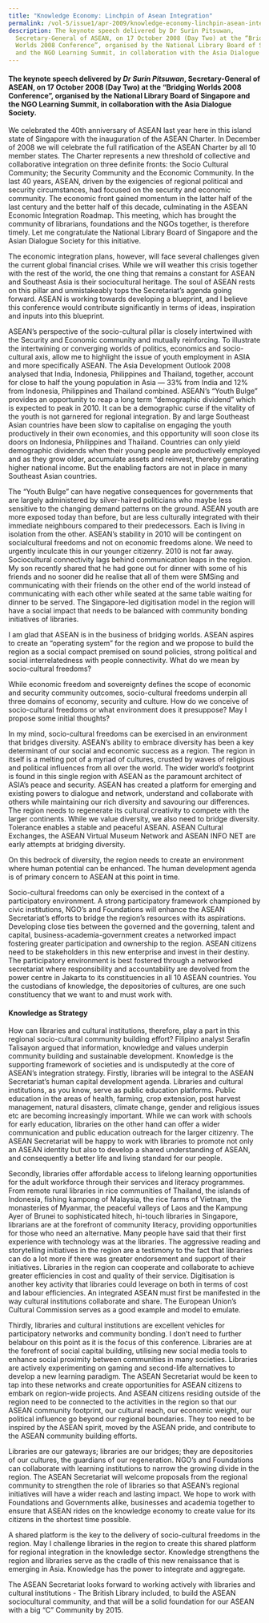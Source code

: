 ```yaml
---
title: "Knowledge Economy: Linchpin of Asean Integration"
permalink: /vol-5/issue1/apr-2009/knowledge-economy-linchpin-asean-integration/
description: The keynote speech delivered by Dr Surin Pitsuwan,
  Secretary-General of ASEAN, on 17 October 2008 (Day Two) at the “Bridging
  Worlds 2008 Conference”, organised by the National Library Board of Singapore
  and the NGO Learning Summit, in collaboration with the Asia Dialogue Society.
---
```

#### The keynote speech delivered by _Dr Surin Pitsuwan_, Secretary-General of ASEAN, on 17 October 2008 (Day Two) at the “Bridging Worlds 2008 Conference”, organised by the National Library Board of Singapore and the NGO Learning Summit, in collaboration with the Asia Dialogue Society.

We celebrated the 40th anniversary of ASEAN last year here in this island state of Singapore with the inauguration of the ASEAN Charter. In December of 2008 we will celebrate the full ratification of the ASEAN Charter by all 10 member states. The Charter represents a new threshold of collective and collaborative integration on three definite fronts: the Socio Cultural Community; the Security Community and the Economic Community. In the last 40 years, ASEAN, driven by the exigencies of regional political and security circumstances, had focused on the security and economic community. The economic front gained momentum in the latter half of the last century and the better half of this decade, culminating in the ASEAN Economic Integration Roadmap. This meeting, which has brought the community of librarians, foundations and the NGOs together, is therefore timely. Let me congratulate the National Library Board of Singapore and the Asian Dialogue Society for this initiative.

The economic integration plans, however, will face several challenges given the current global financial crises. While we will weather this crisis together with the rest of the world, the one thing that remains a constant for ASEAN and Southeast Asia is their sociocultural heritage. The soul of ASEAN rests on this pillar and unmistakeably tops the Secretariat’s agenda going forward. ASEAN is working towards developing a blueprint, and I believe this conference would contribute significantly in terms of ideas, inspiration and inputs into this blueprint.

ASEAN’s perspective of the socio-cultural pillar is closely intertwined with the Security and Economic community and mutually reinforcing. To illustrate the intertwining or converging worlds of politics, economics and socio-cultural axis, allow me to highlight the issue of youth employment in ASIA and more specifically ASEAN. The Asia Development Outlook 2008 analysed that India, Indonesia, Philippines and Thailand, together, account for close to half the young population in Asia — 33% from India and 12% from Indonesia, Philippines and Thailand combined. ASEAN’s “Youth Bulge” provides an opportunity to reap a long term “demographic dividend” which is expected to peak in 2010. It can be a demographic curse if the vitality of the youth is not garnered for regional integration. By and large Southeast Asian countries have been slow to capitalise on engaging the youth productively in their own economies, and this opportunity will soon close its doors on Indonesia, Philippines and Thailand. Countries can only yield demographic dividends when their young people are productively employed and as they grow older, accumulate assets and reinvest, thereby generating higher national income. But the enabling factors are not in place in many Southeast Asian countries.

The “Youth Bulge” can have negative consequences for governments that are largely administered by silver-haired politicians who maybe less sensitive to the changing demand patterns on the ground. ASEAN youth are more exposed today than before, but are less culturally integrated with their immediate neighbours compared to their predecessors. Each is living in isolation from the other. ASEAN’s stability in 2010 will be contingent on socialcultural freedoms and not on economic freedoms alone. We need to urgently inculcate this in our younger citizenry. 2010 is not far away. Sociocultural connectivity lags behind communication leaps in the region. My son recently shared that he had gone out for dinner with some of his friends and no sooner did he realise that all of them were SMSing and communicating with their friends on the other end of the world instead of communicating with each other while seated at the same table waiting for dinner to be served. The Singapore-led digitisation model in the region will have a social impact that needs to be balanced with community bonding initiatives of libraries.

I am glad that ASEAN is in the business of bridging worlds. ASEAN aspires to create an “operating system” for the region and we propose to build the region as a social compact premised on sound policies, strong political and social interrelatedness with people connectivity. What do we mean by socio-cultural freedoms?

While economic freedom and sovereignty defines the scope of economic and security community outcomes, socio-cultural freedoms underpin all three domains of economy, security and culture. How do we conceive of socio-cultural freedoms or what environment does it presuppose? May I propose some initial thoughts?

In my mind, socio-cultural freedoms can be exercised in an environment that bridges diversity. ASEAN’s ability to embrace diversity has been a key determinant of our social and economic success as a region. The region in itself is a melting pot of a myriad of cultures, crusted by waves of religious and political influences from all over the world. The wider world’s footprint is found in this single region with ASEAN as the paramount architect of ASIA’s peace and security. ASEAN has created a platform for emerging and existing powers to dialogue and network, understand and collaborate with others while maintaining our rich diversity and savouring our differences. The region needs to regenerate its cultural creativity to compete with the larger continents. While we value diversity, we also need to bridge diversity. Tolerance enables a stable and peaceful ASEAN. ASEAN Cultural Exchanges, the ASEAN Virtual Museum Network and ASEAN INFO NET are early attempts at bridging diversity.

On this bedrock of diversity, the region needs to create an environment where human potential can be enhanced. The human development agenda is of primary concern to ASEAN at this point in time.

Socio-cultural freedoms can only be exercised in the context of a participatory environment. A strong participatory framework championed by civic institutions, NGO’s and Foundations will enhance the ASEAN Secretariat’s efforts to bridge the region’s resources with its aspirations. Developing close ties between the governed and the governing, talent and capital, business-academia-government creates a networked impact fostering greater participation and ownership to the region. ASEAN citizens need to be stakeholders in this new enterprise and invest in their destiny. The participatory environment is best fostered through a networked secretariat where responsibility and accountability are devolved from the power centre in Jakarta to its constituencies in all 10 ASEAN countries. You the custodians of knowledge, the depositories of cultures, are one such constituency that we want to and must work with.

#### **Knowledge as Strategy**

How can libraries and cultural institutions, therefore, play a part in this regional socio-cultural community building effort? Filipino analyst Serafin Talisayon argued that information, knowledge and values underpin community building and sustainable development. Knowledge is the supporting framework of societies and is undisputedly at the core of ASEAN’s integration strategy. Firstly, libraries will be integral to the ASEAN Secretariat’s human capital development agenda. Libraries and cultural institutions, as you know, serve as public education platforms. Public education in the areas of health, farming, crop extension, post harvest management, natural disasters, climate change, gender and religious issues etc are becoming increasingly important. While we can work with schools for early education, libraries on the other hand can offer a wider communication and public education outreach for the larger citizenry. The ASEAN Secretariat will be happy to work with libraries to promote not only an ASEAN identity but also to develop a shared understanding of ASEAN, and consequently a better life and living standard for our people.

Secondly, libraries offer affordable access to lifelong learning opportunities for the adult workforce through their services and literacy programmes. From remote rural libraries in rice communities of Thailand, the islands of Indonesia, fishing kampong of Malaysia, the rice farms of Vietnam, the monasteries of Myanmar, the peaceful valleys of Laos and the Kampung Ayer of Brunei to sophisticated hitech, hi-touch libraries in Singapore, librarians are at the forefront of community literacy, providing opportunities for those who need an alternative. Many people have said that their first experience with technology was at the libraries. The aggressive reading and storytelling initiatives in the region are a testimony to the fact that libraries can do a lot more if there was greater endorsement and support of their initiatives. Libraries in the region can cooperate and collaborate to achieve greater efficiencies in cost and quality of their service. Digitisation is another key activity that libraries could leverage on both in terms of cost and labour efficiencies. An integrated ASEAN must first be manifested in the way cultural institutions collaborate and share. The European Union’s Cultural Commission serves as a good example and model to emulate.

Thirdly, libraries and cultural institutions are excellent vehicles for participatory networks and community bonding. I don’t need to further belabour on this point as it is the focus of this conference. Libraries are at the forefront of social capital building, utilising new social media tools to enhance social proximity between communities in many societies. Libraries are actively experimenting on gaming and second-life alternatives to develop a new learning paradigm. The ASEAN Secretariat would be keen to tap into these networks and create opportunities for ASEAN citizens to embark on region-wide projects. And ASEAN citizens residing outside of the region need to be connected to the activities in the region so that our ASEAN community footprint, our cultural reach, our economic weight, our political influence go beyond our regional boundaries. They too need to be inspired by the ASEAN spirit, moved by the ASEAN pride, and contribute to the ASEAN community building efforts.

Libraries are our gateways; libraries are our bridges; they are depositories of our cultures, the guardians of our regeneration. NGO’s and Foundations can collaborate with learning institutions to narrow the growing divide in the region. The ASEAN Secretariat will welcome proposals from the regional community to strengthen the role of libraries so that ASEAN’s regional initiatives will have a wider reach and lasting impact. We hope to work with Foundations and Governments alike, businesses and academia together to ensure that ASEAN rides on the knowledge economy to create value for its citizens in the shortest time possible.

A shared platform is the key to the delivery of socio-cultural freedoms in the region. May I challenge libraries in the region to create this shared platform for regional integration in the knowledge sector. Knowledge strengthens the region and libraries serve as the cradle of this new renaissance that is emerging in Asia. Knowledge has the power to integrate and aggregate.

The ASEAN Secretariat looks forward to working actively with libraries and cultural institutions - The British Library included, to build the ASEAN sociocultural community, and that will be a solid foundation for our ASEAN with a big “C” Community by 2015.





